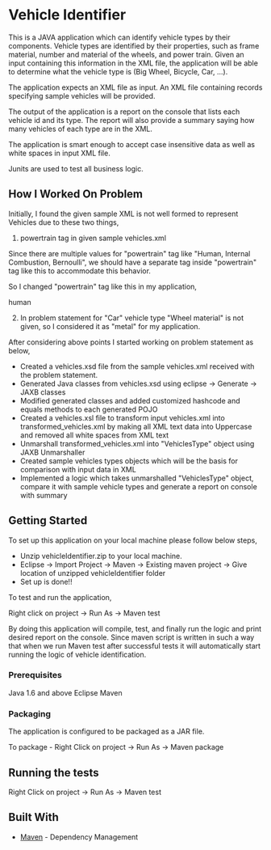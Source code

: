 # Vehicle Identifier

This is a JAVA application which can identify vehicle types by their components. Vehicle types are
identified by their properties, such as frame material, number and material of the wheels, and
power train. Given an input containing this information in the XML file, the application will be able to determine
what the vehicle type is (Big Wheel, Bicycle, Car, ...).

The application expects an XML file as input. An XML file containing records specifying
sample vehicles will be provided. 

The output of the application is a report on the console that lists each vehicle id and its type. The report will also provide a
summary saying how many vehicles of each type are in the XML.

The application is smart enough to accept case insensitive data as well as white spaces in input XML file.

Junits are used to test all business logic.


## How I Worked On Problem

Initially, I found the given sample XML is not well formed to represent Vehicles due to these two things,

1. powertrain tag in given sample vehicles.xml

<powertrain>
	<human />
</powertrain>

Since there are multiple values for "powertrain" tag like "Human, Internal Combustion, Bernoulli", we should have a separate tag inside "powertrain" tag like this to accommodate
this behavior.

So I changed "powertrain" tag like this in my application,

<powertrain>
	<type>human</type>
</powertrain>

2. In problem statement for "Car" vehicle type "Wheel material" is not given, so I considered it as "metal" for my application.

After considering above points I started working on problem statement as below,

- Created a vehicles.xsd file from the sample vehicles.xml received with the problem statement.
- Generated Java classes from vehicles.xsd using eclipse -> Generate -> JAXB classes
- Modified generated classes and added customized hashcode and equals methods to each generated POJO
- Created a vehicles.xsl file to transform input vehicles.xml into transformed_vehicles.xml by making all XML text data into Uppercase and removed all white spaces from XML text
- Unmarshall transformed_vehicles.xml into "VehiclesType" object using JAXB Unmarshaller
- Created sample vehicles types objects which will be the basis for comparison with input data in XML
- Implemented a logic which takes unmarshalled "VehiclesType" object, compare it with sample vehicle types and generate a report on console with summary


## Getting Started

To set up this application on your local machine please follow below steps,

- Unzip vehicleIdentifier.zip to your local machine.
- Eclipse -> Import Project -> Maven -> Existing maven project -> Give location of unzipped vehicleIdentifier folder
- Set up is done!!

To test and run the application,

Right click on project -> Run As -> Maven test

By doing this application will compile, test, and finally run the logic and print desired report on the console. 
Since maven script is written in such a way that when we run Maven test after successful tests it will automatically start running the logic of vehicle identification.


### Prerequisites

Java 1.6 and above
Eclipse
Maven

### Packaging

The application is configured to be packaged as a JAR file.

To package - Right Click on project -> Run As -> Maven package

## Running the tests

Right Click on project -> Run As -> Maven test


## Built With

* [Maven](https://maven.apache.org/) - Dependency Management

